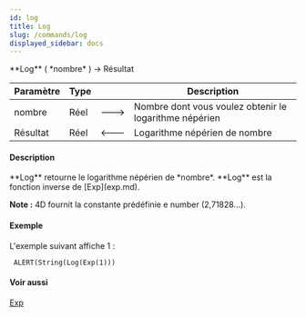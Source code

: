 ```yaml
---
id: log
title: Log
slug: /commands/log
displayed_sidebar: docs
---
```


<!--REF #_command_.Log.Syntax-->**Log** ( *nombre* ) -> Résultat<!-- END REF-->
<!--REF #_command_.Log.Params-->
| Paramètre | Type |  | Description |
| --- | --- | --- | --- |
| nombre | Réel | &#x1F852; | Nombre dont vous voulez obtenir le logarithme népérien |
| Résultat | Réel | &#x1F850; | Logarithme népérien de nombre |

<!-- END REF-->

#### Description 

<!--REF #_command_.Log.Summary-->**Log** retourne le logarithme népérien de *nombre*.<!-- END REF--> **Log** est la fonction inverse de [Exp](exp.md). 

**Note :** 4D fournit la constante prédéfinie e number (2,71828...).

#### Exemple 

L'exemple suivant affiche 1 :

```4d
 ALERT(String(Log(Exp(1)))
```

#### Voir aussi 

[Exp](exp.md)  
